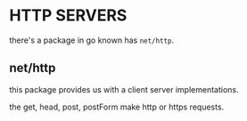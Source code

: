 # HTTP SERVERS

there's a package in go known has `net/http`.

## net/http

this package provides us with a client server implementations.

the get, head, post, postForm make http or https requests.
